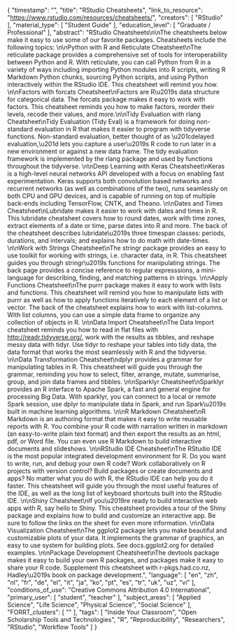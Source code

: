 {
    "timestamp": "",
    "title": "RStudio Cheatsheets",
    "link_to_resource": "https://www.rstudio.com/resources/cheatsheets/",
    "creators": [
        "RStudio"
    ],
    "material_type": [
        "Student Guide"
    ],
    "education_level": [
        "Graduate / Professional"
    ],
    "abstract": "RStudio Cheatsheets\n\nThe cheatsheets below make it easy to use some of our favorite packages. Cheatsheets include the following topics: \n\nPython with R and Reticulate Cheatsheet\nThe reticulate package provides a comprehensive set of tools for interoperability between Python and R. With reticulate, you can call Python from R in a variety of ways including importing Python modules into R scripts, writing R Markdown Python chunks, sourcing Python scripts, and using Python interactively within the RStudio IDE. This cheatsheet will remind you how. \n\nFactors with forcats Cheatsheet\nFactors are R\u2019s data structure for categorical data. The forcats package makes it easy to work with factors. This cheatsheet reminds you how to make factors, reorder their levels, recode their values, and more.\n\nTidy Evaluation with rlang Cheatsheet\nTidy Evaluation (Tidy Eval) is a framework for doing non-standard evaluation in R that makes it easier to program with tidyverse functions. Non-standard evaluation, better thought of as \u201cdelayed evaluation,\u201d lets you capture a user\u2019s R code to run later in a new environment or against a new data frame. The tidy evaluation framework is implemented by the rlang package and used by functions throughout the tidyverse. \n\nDeep Learning with Keras Cheatsheet\nKeras is a high-level neural networks API developed with a focus on enabling fast experimentation. Keras supports both convolution based networks and recurrent networks (as well as combinations of the two),  runs seamlessly on both CPU and GPU devices,  and is capable of running on top of multiple back-ends including TensorFlow, CNTK, and Theano. \n\nDates and Times Cheatsheet\nLubridate makes it easier to work with dates and times in R. This lubridate cheatsheet covers how to round dates, work with time zones, extract elements of a date or time, parse dates into R and more. The back of the cheatsheet describes lubridate\u2019s three timespan classes: periods, durations, and intervals; and explains how to do math with date-times. \n\nWork with Strings Cheatsheet\nThe stringr package provides an easy to use toolkit for working with strings, i.e. character data, in R. This cheatsheet guides you through stringr\u2019s functions for manipulating strings. The back page provides a concise reference to regular expresssions, a mini-language for describing, finding, and matching patterns in strings. \n\nApply Functions Cheatsheet\nThe purrr package makes it easy to work with lists and functions. This cheatsheet will remind you how to manipulate lists with purrr as well as how to apply functions iteratively to each element of a list or vector. The back of the cheatsheet explains how to work with list-columns. With list columns, you can use a simple data frame to organize any collection of objects in R. \n\nData Import Cheatsheet\nThe Data Import cheatsheet reminds you how to read in flat files with http://readr.tidyverse.org/, work with the results as tibbles, and reshape messy data with tidyr. Use tidyr to reshape your tables into tidy data, the data format that works the most seamlessly with R and the tidyverse. \n\nData Transformation Cheatsheet\ndplyr provides a grammar for manipulating tables in R. This cheatsheet will guide you through the grammar, reminding you how to select, filter, arrange, mutate, summarise, group, and join data frames and tibbles. \n\nSparklyr Cheatsheet\nSparklyr provides an R interface to Apache Spark, a fast and general engine for processing Big Data.  With sparklyr, you can connect to a local or remote Spark session, use dplyr to manipulate data in Spark, and run Spark\u2019s built in machine learning algorithms. \n\nR Markdown Cheatsheet\nR Markdown is an authoring format that makes it easy to write reusable reports with R. You combine your R code with narration written in markdown (an easy-to-write plain text format) and then export the results as an html, pdf, or Word file. You can even use R Markdown to build interactive documents and slideshows. \n\nRStudio IDE Cheatsheet\nThe RStudio IDE is the most popular integrated development environment for R. Do you want to write, run, and debug your own R code? Work collaboratively on R projects with version control? Build packages or create documents and apps? No matter what you do with R, the RStudio IDE can help you do it faster. This cheatsheet will guide you through the most useful features of the IDE, as well as the long list of keyboard shortcuts built into the RStudio IDE. \n\nShiny Cheatsheet\nIf you\u2019re ready to build interactive web apps with R, say hello to Shiny. This cheatsheet provides a tour of the Shiny package and explains how to build and customize an interactive app. Be sure to follow the links on the sheet for even more information. \n\nData Visualization Cheatsheet\nThe ggplot2 package lets you make beautiful and customizable plots of your data. It implements the grammar of graphics, an easy to use system for building plots. See docs.ggplot2.org for detailed examples. \n\nPackage Development Cheatsheet\nThe devtools package makes it easy to build your own R packages, and packages make it easy to share your R code. Supplement this cheatsheet with r-pkgs.had.co.nz, Hadley\u2019s book on package development.",
    "language": [
        "en",
        "zh",
        "nl",
        "fr",
        "de",
        "el",
        "it",
        "ja",
        "ko",
        "pt",
        "es",
        "tr",
        "uk",
        "uz",
        "vi"
    ],
    "conditions_of_use": "Creative Commons Attribution 4.0 International",
    "primary_user": [
        "student",
        "teacher"
    ],
    "subject_areas": [
        "Applied Science",
        "Life Science",
        "Physical Science",
        "Social Science"
    ],
    "FORRT_clusters": [
        ""
    ],
    "tags": [
        "Inside Your Classroom",
        "Open Scholarship Tools and Technologies",
        "R",
        "Reproducibility",
        "Researchers",
        "RStudio",
        "Workflow Tools"
    ]
}
